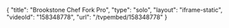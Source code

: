 {
    "title": "Brookstone Chef Fork Pro",
    "type": "solo",
    "layout": "iframe-static",
    "videoId": "158348778",
    "url": "\/tvpembed\/158348778"
}